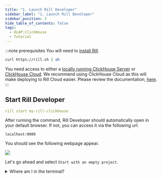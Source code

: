 ```yaml
---
title: "1. Launch Rill Developer"
sidebar_label: "1. Launch Rill Developer"
sidebar_position: 3
hide_table_of_contents: false
tags:
  - OLAP:ClickHouse
  - Tutorial
---
```


:::note prerequisites
You will need to [install Rill](https://docs.rilldata.com/home/install).

```bash
curl https://rill.sh | sh
```

You need access to either a [locally running ClickHouse Server](https://clickhouse.com/docs/en/install) or [ClickHouse Cloud](https://docs.rilldata.com/reference/olap-engines/clickhouse#connecting-to-clickhouse-cloud). We recommend using ClickHouse Cloud as this will make deploying to Rill Cloud easier. Please review the documentation, [here](https://docs.rilldata.com/reference/olap-engines/clickhouse).
:::
## Start Rill Developer

```yaml
rill start my-rill-clickhouse
```

After running the command, Rill Developer should automatically open in your default browser. If not, you can access it via the following url:

```
localhost:9009
``` 

You should see the following webpage appear. 

<img src = '/img/tutorials/rill-basics/new-rill-project.png' class='rounded-gif' />
<br />

Let's go ahead and select `Start with an empty project`.

<details>
  <summary>Where am I in the terminal?</summary>
  
    You can use the `pwd` command to see which directory in the terminal you are. <br />
    If this is not where you'd like to make the directory use the `cd` command to change directories.

</details>




